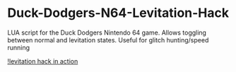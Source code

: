 # Duck-Dodgers-N64-Levitation-Hack
LUA script for the Duck Dodgers Nintendo 64 game. Allows toggling between normal and levitation states. Useful for glitch hunting/speed running

[!levitation hack in action](https://github.com/zbanack/Duck-Dodgers-N64-Levitation-Hack/blob/master/dd641.gif?raw=true)
